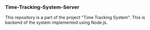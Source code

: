 ### Time-Tracking-System-Server
This repository is a part of the project "Time Tracking System". This is backend of the system implemented using Node.js. 
